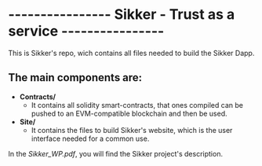# ---------------- Sikker - Trust as a service ----------------

This is Sikker's repo, wich contains all files needed to build the Sikker Dapp.

## The main components are:
-  **Contracts/**
    - It contains all solidity smart-contracts, that ones compiled can be pushed to an EVM-compatible blockchain and then be used.
- **Site/**
    - It contains the files to build Sikker's website, which is the user interface needed for a common use.

In the *Sikker_WP.pdf*, you will find the Sikker project's description.
